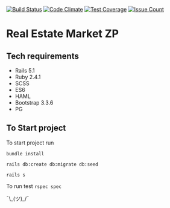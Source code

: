 [![Build Status](https://travis-ci.org/SergeyKolenko/rem_zp.svg?branch=develop)](https://travis-ci.org/SergeyKolenko/rem_zp)
[![Code Climate](https://codeclimate.com/github/SergeyKolenko/rem_zp/badges/gpa.svg)](https://codeclimate.com/github/SergeyKolenko/rem_zp)
[![Test Coverage](https://codeclimate.com/github/SergeyKolenko/rem_zp/badges/coverage.svg)](https://codeclimate.com/github/SergeyKolenko/rem_zp/coverage)
[![Issue Count](https://codeclimate.com/github/SergeyKolenko/rem_zp/badges/issue_count.svg)](https://codeclimate.com/github/SergeyKolenko/rem_zp)

# Real Estate Market ZP

## Tech requirements

- Rails 5.1
- Ruby 2.4.1
- SCSS
- ES6
- HAML
- Bootstrap 3.3.6
- PG

## To Start project

To start project run

`bundle install`

`rails db:create db:migrate db:seed`

`rails s`

To run test `rspec spec`

¯\\\_(ツ)_/¯